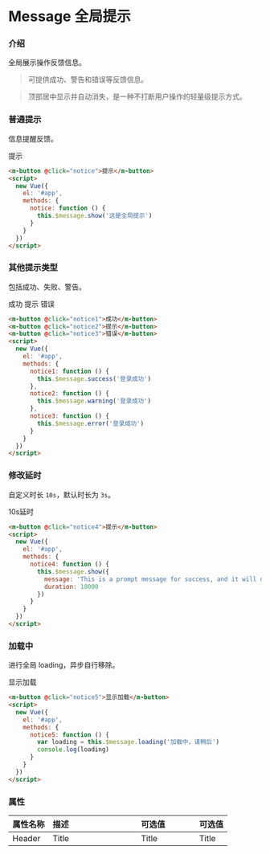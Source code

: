# Message 全局提示

<!-- start -->

### 介绍

全局展示操作反馈信息。

> 可提供成功、警告和错误等反馈信息。

> 顶部居中显示并自动消失，是一种不打断用户操作的轻量级提示方式。

<!-- end -->

<!-- start -->

### 普通提示

信息提醒反馈。

<div class="code">
  <m-button @click="notice">提示</m-button>
</div>

``` html
<m-button @click="notice">提示</m-button>
<script>
  new Vue({
    el: '#app',
    methods: {
      notice: function () {
        this.$message.show('这是全局提示')
      }
    }
  })
</script>

```

<!-- end -->

<!-- start -->

### 其他提示类型

包括成功、失败、警告。

<div class="code">
  <m-button @click="notice1">成功</m-button>
  <m-button @click="notice2">提示</m-button>
  <m-button @click="notice3">错误</m-button>
</div>

``` html
<m-button @click="notice1">成功</m-button>
<m-button @click="notice2">提示</m-button>
<m-button @click="notice3">错误</m-button>
<script>
  new Vue({
    el: '#app',
    methods: {
      notice1: function () {
        this.$message.success('登录成功')
      },
      notice2: function () {
        this.$message.warning('登录成功')
      },
      notice3: function () {
        this.$message.error('登录成功')
      }
    }
  })
</script>

```

<!-- end -->

<!-- start -->

### 修改延时

自定义时长 `10s`，默认时长为 `3s`。

<div class="code">
  <m-button @click="notice4">10s延时</m-button>
</div>

``` html
<m-button @click="notice4">提示</m-button>
<script>
  new Vue({
    el: '#app',
    methods: {
      notice4: function () {
        this.$message.show({
          message: 'This is a prompt message for success, and it will disappear in 10 seconds',
          duration: 10000
        })
      }
    }
  })
</script>

```

<!-- end -->

<!-- start -->

### 加载中

进行全局 loading，异步自行移除。

<div class="code">
  <m-button @click="notice5">显示加载</m-button>
</div>

``` html
<m-button @click="notice5">显示加载</m-button>
<script>
  new Vue({
    el: '#app',
    methods: {
      notice5: function () {
        var loading = this.$message.loading('加载中，请稍后')
        console.log(loading)
      }
    }
  })
</script>

```

<!-- end -->

<!-- start -->

### 属性

|属性名称|描述<div style="width:160px;"></div>|可选值<div style="width:100px;"></div>|可选值<div style="width:40px;"></div>|
|:----|:---------|:-----|:----|
|Header|Title|Title|Title|

<!-- end -->

<script>
  var previews = document.querySelectorAll('.code')
  for (var i = 0; i < previews.length; i++) {
    new Vue({
      el: previews[i],
      methods: {
        notice: function () {
          this.$message.show('这是全局提示')
        },
        notice1: function () {
          this.$message.success('登录成功')
        },
        notice2: function () {
          this.$message.warning('登录成功')
        },
        notice3: function () {
          this.$message.error('登录成功')
        },
        notice4: function () {
          this.$message.show({
            message: 'This is a prompt message for success, and it will disappear in 10 seconds',
            duration: 10000
          })
        },
        notice5: function () {
          var loading = this.$message.loading('加载中，请稍后')
          setTimeout(function(){
            loading.hide()
          }, 2000)
        }
      }
    })
  }
</script>